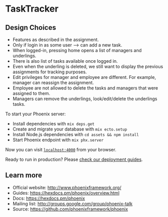 # TaskTracker

## Design Choices 
  * Features as described in the assignment.
  * Only if login in as some user --> can add a new task.
  * When logged-in, pressing home opens a list of managers and underlings. 
  * There is also list of tasks available once logged in.
  * Even when the underling is deleted, we still want to display the previous assignments for tracking purposes.
  * Edit privileges for manager and employee are different. For example, manager can reassign the assignment.
  * Employee are not allowed to delete the tasks and managers that were assigned to them. 
  * Managers can remove the underlings, look/edit/delete the underlings tasks.
  

To start your Phoenix server:

  * Install dependencies with `mix deps.get`
  * Create and migrate your database with `mix ecto.setup`
  * Install Node.js dependencies with `cd assets && npm install`
  * Start Phoenix endpoint with `mix phx.server`

Now you can visit [`localhost:4000`](http://localhost:4000) from your browser.

Ready to run in production? Please [check our deployment guides](https://hexdocs.pm/phoenix/deployment.html).

## Learn more

  * Official website: http://www.phoenixframework.org/
  * Guides: https://hexdocs.pm/phoenix/overview.html
  * Docs: https://hexdocs.pm/phoenix
  * Mailing list: http://groups.google.com/group/phoenix-talk
  * Source: https://github.com/phoenixframework/phoenix
